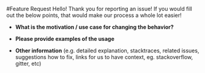 #Feature Request
Hello! Thank you for reporting an issue!
If you would fill out the below points, that would make our process a whole lot easier!

* **What is the motivation / use case for changing the behavior?**

* **Please provide examples of the usage**

* **Other information** (e.g. detailed explanation, stacktraces, related issues, suggestions how to fix, links for us to have context, eg. stackoverflow, gitter, etc)
